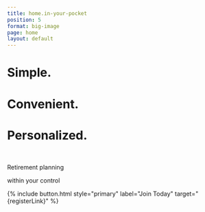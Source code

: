 ```yaml
---
title: home.in-your-pocket
position: 5
format: big-image
page: home
layout: default
---
```


# Simple.

# Convenient.

# Personalized.

<br/>

Retirement planning

within your control

{% include button.html style="primary" label="Join Today" target="{registerLink}" %}

<!-- If needed to change the image of the homepage _ replace featureImage.jpeg -->